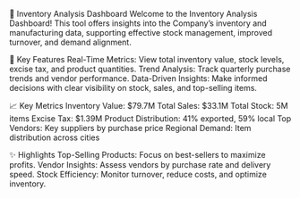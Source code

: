 🏢 Inventory Analysis Dashboard
Welcome to the Inventory Analysis Dashboard! This tool offers insights into the Company’s inventory and manufacturing data, supporting effective stock management, improved turnover, and demand alignment.


🚀 Key Features
Real-Time Metrics: View total inventory value, stock levels, excise tax, and product quantities.
Trend Analysis: Track quarterly purchase trends and vendor performance.
Data-Driven Insights: Make informed decisions with clear visibility on stock, sales, and top-selling items.

📈 Key Metrics
Inventory Value: $79.7M
Total Sales: $33.1M
Total Stock: 5M items
Excise Tax: $1.39M
Product Distribution: 41% exported, 59% local
Top Vendors: Key suppliers by purchase price
Regional Demand: Item distribution across cities

✨ Highlights
Top-Selling Products: Focus on best-sellers to maximize profits.
Vendor Insights: Assess vendors by purchase rate and delivery speed.
Stock Efficiency: Monitor turnover, reduce costs, and optimize inventory.
